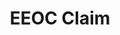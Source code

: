 ---
title: EEOC Claim
layout: process
exit: https://www.eeoc.gov/employees/howtofile.cfm
header: File a Claim with EEOC
before-you-file-markup: "<p>The information below is useful to know when filing a complaint with EEOC:</p><ul><li>The EEOC accepts filing in person at any one of the EEOC's 53 field offices or by mail</li><li>In general, you need to file a charge within 180 calendar days from the day the discrimination took place</li><li>The name of the company where you work(ed)</li>"
steps:
  - { text: "Head to an EEOC office or to the link below.", img: "assets/img/icons/steps/SpeechBubble_Icon.png" }
  - { text: "At the time your charge is filed, we will give you a copy of your charge with your charge number.", img: "assets/img/icons/steps/LegalForm_Icon.png" }
  - { text: "Within 10 days, we will also send a notice of the charge to the employer. Note: In some cases, we will ask both you and the employer to take part in our mediation program", img: "assets/img/icons/steps/Pencil_Icon.png" }
  - { text: "You can check on the status of your charge anytime by visting our Online Charge Status System", img: "assets/img/icons/steps/Website_Icon.png" }
  - { text: "If we determine the law may have been violated, we will try to reach a voluntary settlement with the employer. If we cannot reach a settlement, your case will be referred to our legal staff (or the Department of Justice in certain cases), who will decide whether the agency should file a lawsuit. If we decide not to file a lawsuit, we will give you a Notice-of-Right-to-Sue", img: "assets/img/icons/steps/Check_Icon.png" }
here-to-help:
  - All services are free and confidential, whether you are documented or not. Information obtained from individuals who contact EEOC will not be revealed to the employer until the individual files a charge of discrimination.
  - Please remember that your employer cannot terminate you or in any other manner discriminate against you for filing a complaint with EEOC.
worker-profile:
  - { description: "Laudente went through something similar and exercised his rights to stop discrimination.", img: "assets/img/workers/laudente.png", cta: "Read Laudente's Story", id: "laudente"}
---
